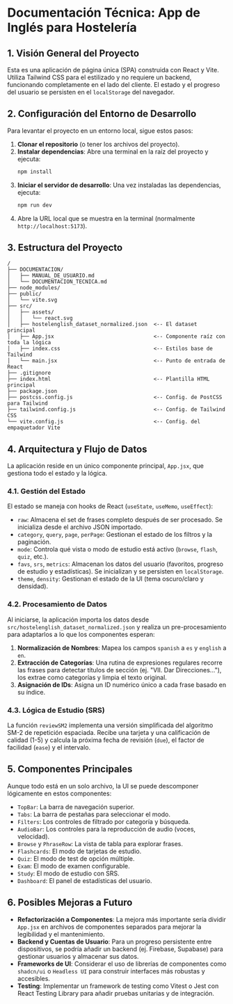 # Documentación Técnica: App de Inglés para Hostelería

## 1. Visión General del Proyecto

Esta es una aplicación de página única (SPA) construida con React y Vite. Utiliza Tailwind CSS para el estilizado y no requiere un backend, funcionando completamente en el lado del cliente. El estado y el progreso del usuario se persisten en el `localStorage` del navegador.

## 2. Configuración del Entorno de Desarrollo

Para levantar el proyecto en un entorno local, sigue estos pasos:

1.  **Clonar el repositorio** (o tener los archivos del proyecto).
2.  **Instalar dependencias**: Abre una terminal en la raíz del proyecto y ejecuta:
    ```bash
    npm install
    ```
3.  **Iniciar el servidor de desarrollo**: Una vez instaladas las dependencias, ejecuta:
    ```bash
    npm run dev
    ```
4.  Abre la URL local que se muestra en la terminal (normalmente `http://localhost:5173`).

## 3. Estructura del Proyecto

```
/
├── DOCUMENTACION/
│   ├── MANUAL_DE_USUARIO.md
│   └── DOCUMENTACION_TECNICA.md
├── node_modules/
├── public/
│   └── vite.svg
├── src/
│   ├── assets/
│   │   └── react.svg
│   ├── hostelenglish_dataset_normalized.json  <-- El dataset principal
│   ├── App.jsx                                <-- Componente raíz con toda la lógica
│   ├── index.css                              <-- Estilos base de Tailwind
│   └── main.jsx                               <-- Punto de entrada de React
├── .gitignore
├── index.html                                 <-- Plantilla HTML principal
├── package.json
├── postcss.config.js                          <-- Config. de PostCSS para Tailwind
├── tailwind.config.js                         <-- Config. de Tailwind CSS
└── vite.config.js                             <-- Config. del empaquetador Vite
```

## 4. Arquitectura y Flujo de Datos

La aplicación reside en un único componente principal, `App.jsx`, que gestiona todo el estado y la lógica.

### 4.1. Gestión del Estado

El estado se maneja con hooks de React (`useState`, `useMemo`, `useEffect`):

- `raw`: Almacena el set de frases completo después de ser procesado. Se inicializa desde el archivo JSON importado.
- `category`, `query`, `page`, `perPage`: Gestionan el estado de los filtros y la paginación.
- `mode`: Controla qué vista o modo de estudio está activo (`browse`, `flash`, `quiz`, etc.).
- `favs`, `srs`, `metrics`: Almacenan los datos del usuario (favoritos, progreso de estudio y estadísticas). Se inicializan y se persisten en `localStorage`.
- `theme`, `density`: Gestionan el estado de la UI (tema oscuro/claro y densidad).

### 4.2. Procesamiento de Datos

Al iniciarse, la aplicación importa los datos desde `src/hostelenglish_dataset_normalized.json` y realiza un pre-procesamiento para adaptarlos a lo que los componentes esperan:

1.  **Normalización de Nombres**: Mapea los campos `spanish` a `es` y `english` a `en`.
2.  **Extracción de Categorías**: Una rutina de expresiones regulares recorre las frases para detectar títulos de sección (ej. "VII. Dar Direcciones..."), los extrae como categorías y limpia el texto original.
3.  **Asignación de IDs**: Asigna un ID numérico único a cada frase basado en su índice.

### 4.3. Lógica de Estudio (SRS)

La función `reviewSM2` implementa una versión simplificada del algoritmo SM-2 de repetición espaciada. Recibe una tarjeta y una calificación de calidad (1-5) y calcula la próxima fecha de revisión (`due`), el factor de facilidad (`ease`) y el intervalo.

## 5. Componentes Principales

Aunque todo está en un solo archivo, la UI se puede descomponer lógicamente en estos componentes:

- `TopBar`: La barra de navegación superior.
- `Tabs`: La barra de pestañas para seleccionar el modo.
- `Filters`: Los controles de filtrado por categoría y búsqueda.
- `AudioBar`: Los controles para la reproducción de audio (voces, velocidad).
- `Browse` y `PhraseRow`: La vista de tabla para explorar frases.
- `Flashcards`: El modo de tarjetas de estudio.
- `Quiz`: El modo de test de opción múltiple.
- `Exam`: El modo de examen configurable.
- `Study`: El modo de estudio con SRS.
- `Dashboard`: El panel de estadísticas del usuario.

## 6. Posibles Mejoras a Futuro

- **Refactorización a Componentes**: La mejora más importante sería dividir `App.jsx` en archivos de componentes separados para mejorar la legibilidad y el mantenimiento.
- **Backend y Cuentas de Usuario**: Para un progreso persistente entre dispositivos, se podría añadir un backend (ej. Firebase, Supabase) para gestionar usuarios y almacenar sus datos.
- **Frameworks de UI**: Considerar el uso de librerías de componentes como `shadcn/ui` o `Headless UI` para construir interfaces más robustas y accesibles.
- **Testing**: Implementar un framework de testing como Vitest o Jest con React Testing Library para añadir pruebas unitarias y de integración.
